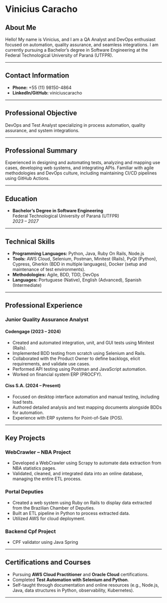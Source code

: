 # Vinicius Caracho

## About Me

Hello! My name is Vinicius, and I am a QA Analyst and DevOps enthusiast focused on automation, quality assurance, and seamless integrations. I am currently pursuing a Bachelor’s degree in Software Engineering at the Federal Technological University of Paraná (UTFPR).

---

## Contact Information

- **Phone:** +55 (11) 98150-4864  
- **LinkedIn/GitHub:** viniciuscaracho  

---

## Professional Objective

DevOps and Test Analyst specializing in process automation, quality assurance, and system integrations.

---

## Professional Summary

Experienced in designing and automating tests, analyzing and mapping use cases, developing web systems, and integrating APIs. Familiar with agile methodologies and DevOps culture, including maintaining CI/CD pipelines using GitHub Actions.

---

## Education

- **Bachelor’s Degree in Software Engineering**  
  Federal Technological University of Paraná (UTFPR)  
  *2023 – 2027*

---

## Technical Skills

- **Programming Languages:** Python, Java, Ruby On Rails, Node.js  
- **Tools:** AWS Cloud, Selenium, Postman, Minitest (Rails), PyQt (Python), Cypress, Gherkin (BDD in multiple languages), Docker (setup and maintenance of test environments).  
- **Methodologies:** Agile, BDD, TDD, DevOps  
- **Languages:** Portuguese (Native), English (Advanced), Spanish (Intermediate)

---

## Professional Experience

### **Junior Quality Assurance Analyst**

#### **Codengage** (2023 – 2024)
- Created and automated integration, unit, and GUI tests using Minitest (Rails).
- Implemented BDD testing from scratch using Selenium and Rails.
- Collaborated with the Product Owner to define backlogs, elicit requirements, and validate use cases.
- Performed API testing using Postman and JavaScript automation.
- Worked on financial system ERP (PROCFY).

#### **Ciss S.A.** (2024 – Present)
- Focused on desktop interface automation and manual testing, including load tests.
- Authored detailed analysis and test mapping documents alongside BDDs for automation.
- Experience with ERP systems for Point-of-Sale (POS).

---

## Key Projects

### **WebCrawler – NBA Project**
- Developed a WebCrawler using Scrapy to automate data extraction from NBA statistics pages.
- Validated, cleaned, and integrated data into an online database, managing the entire ETL process.

### **Portal Deputies**
- Created a web system using Ruby on Rails to display data extracted from the Brazilian Chamber of Deputies.
- Built an ETL pipeline in Python to process extracted data.
- Utilized AWS for cloud deployment.

### **Backend Cpf Project**
- CPF validator using Java Spring
---

## Certifications and Courses

- Pursuing **AWS Cloud Practitioner** and **Oracle Cloud** certifications.
- Completed **Test Automation with Selenium and Python**.
- Self-taught through documentation and online resources (e.g., Node.js, Java, data structures in Python, observability, Kubernetes).

---
